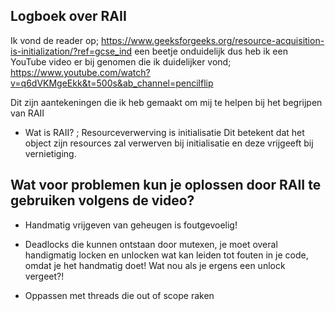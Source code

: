 ## Logboek over RAII

Ik vond de reader op; https://www.geeksforgeeks.org/resource-acquisition-is-initialization/?ref=gcse_ind een beetje onduidelijk dus heb ik een YouTube video er bij genomen die ik duidelijker vond; https://www.youtube.com/watch?v=q6dVKMgeEkk&t=500s&ab_channel=pencilflip

Dit zijn aantekeningen die ik heb gemaakt om mij te helpen bij het begrijpen van RAII

- Wat is RAII? ;  Resourceverwerving is initialisatie
Dit betekent dat het object zijn resources zal verwerven bij initialisatie en deze vrijgeeft bij vernietiging. 

## Wat voor problemen kun je oplossen door RAII te gebruiken volgens de video?

- Handmatig vrijgeven van geheugen is foutgevoelig!

- Deadlocks die kunnen ontstaan door mutexen, je moet overal handigmatig locken en unlocken wat kan leiden tot fouten in je code, omdat je het handmatig doet! Wat nou als je ergens een unlock vergeet?!

- Oppassen met threads die out of scope raken

